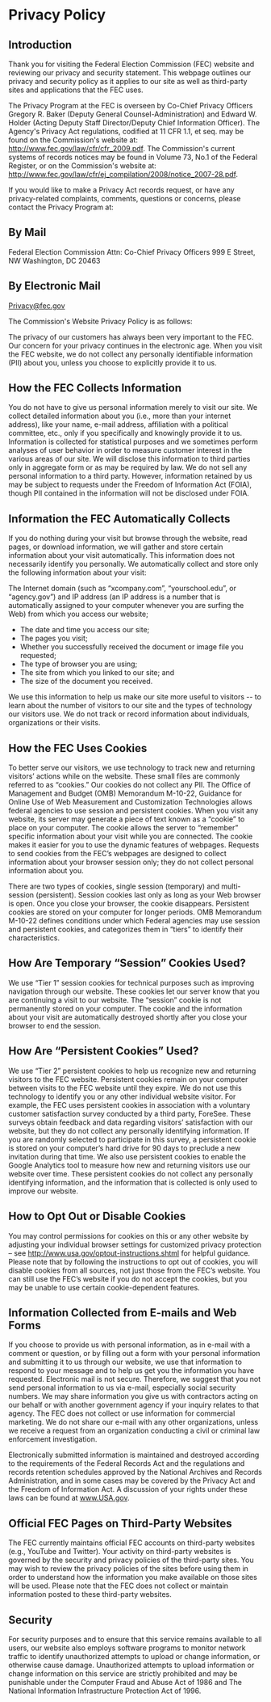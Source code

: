 # Privacy Policy

## Introduction

Thank you for visiting the Federal Election Commission (FEC) website and reviewing our privacy and security statement. This webpage outlines our privacy and security policy as it applies to our site as well as third-party sites and applications that the FEC uses.

The Privacy Program at the FEC is overseen by Co-Chief Privacy Officers Gregory R. Baker (Deputy General Counsel-Administration) and Edward W. Holder (Acting Deputy Staff Director/Deputy Chief Information Officer). The Agency's Privacy Act regulations, codified at 11 CFR 1.1, et seq. may be found on the Commission's website at: http://www.fec.gov/law/cfr/cfr_2009.pdf. The Commission's current systems of records notices may be found in Volume 73, No.1 of the Federal Register, or on the Commission's website at: http://www.fec.gov/law/cfr/ej_compilation/2008/notice_2007-28.pdf.

If you would like to make a Privacy Act records request, or have any privacy-related complaints, comments, questions or concerns, please contact the Privacy Program at:

## By Mail
Federal Election Commission Attn: Co-Chief Privacy Officers 999 E Street, NW Washington, DC 20463

## By Electronic Mail
Privacy@fec.gov

The Commission's Website Privacy Policy is as follows:

The privacy of our customers has always been very important to the FEC. Our concern for your privacy continues in the electronic age. When you visit the FEC website, we do not collect any personally identifiable information (PII) about you, unless you choose to explicitly provide it to us.

## How the FEC Collects Information

You do not have to give us personal information merely to visit our site. We collect detailed information about you (i.e., more than your internet address), like your name, e-mail address, affiliation with a political committee, etc., only if you specifically and knowingly provide it to us. Information is collected for statistical purposes and we sometimes perform analyses of user behavior in order to measure customer interest in the various areas of our site. We will disclose this information to third parties only in aggregate form or as may be required by law. We do not sell any personal information to a third party. However, information retained by us may be subject to requests under the Freedom of Information Act (FOIA), though PII contained in the information will not be disclosed under FOIA.

## Information the FEC Automatically Collects

If you do nothing during your visit but browse through the website, read pages, or download information, we will gather and store certain information about your visit automatically. This information does not necessarily identify you personally. We automatically collect and store only the following information about your visit: 

The Internet domain (such as “xcompany.com”, “yourschool.edu”, or “agency.gov”) and IP address (an IP address is a number that is automatically assigned to your computer whenever you are surfing the Web) from which you access our website;

-	The date and time you access our site;
-	The pages you visit;
-	Whether you successfully received the document or image file you requested;
-	The type of browser you are using;
-	The site from which you linked to our site; and
-	The size of the document you received.

We use this information to help us make our site more useful to visitors -- to learn about the number of visitors to our site and the types of technology our visitors use. We do not track or record information about individuals, organizations or their visits.

## How the FEC Uses Cookies

To better serve our visitors, we use technology to track new and returning visitors’ actions while on the website. These small files are commonly referred to as “cookies.” Our cookies do not collect any PII. The Office of Management and Budget (OMB) Memorandum M-10-22, Guidance for Online Use of Web Measurement and Customization Technologies allows federal agencies to use session and persistent cookies. When you visit any website, its server may generate a piece of text known as a “cookie” to place on your computer. The cookie allows the server to “remember” specific information about your visit while you are connected. The cookie makes it easier for you to use the dynamic features of webpages. Requests to send cookies from the FEC’s webpages are designed to collect information about your browser session only; they do not collect personal information about you.

There are two types of cookies, single session (temporary) and multi-session (persistent). Session cookies last only as long as your Web browser is open. Once you close your browser, the cookie disappears. Persistent cookies are stored on your computer for longer periods. OMB Memorandum M-10-22 defines conditions under which Federal agencies may use session and persistent cookies, and categorizes them in “tiers” to identify their characteristics.

## How Are Temporary “Session” Cookies Used?
We use “Tier 1” session cookies for technical purposes such as improving navigation through our website. These cookies let our server know that you are continuing a visit to our website. The “session” cookie is not permanently stored on your computer. The cookie and the information about your visit are automatically destroyed shortly after you close your browser to end the session.

## How Are “Persistent Cookies” Used?
We use “Tier 2” persistent cookies to help us recognize new and returning visitors to the FEC website. Persistent cookies remain on your computer between visits to the FEC website until they expire. We do not use this technology to identify you or any other individual website visitor. For example, the FEC uses persistent cookies in association with a voluntary customer satisfaction survey conducted by a third party, ForeSee. These surveys obtain feedback and data regarding visitors’ satisfaction with our website, but they do not collect any personally identifying information. If you are randomly selected to participate in this survey, a persistent cookie is stored on your computer’s hard drive for 90 days to preclude a new invitation during that time. We also use persistent cookies to enable the Google Analytics tool to measure how new and returning visitors use our website over time. These persistent cookies do not collect any personally identifying information, and the information that is collected is only used to improve our website.

## How to Opt Out or Disable Cookies
You may control permissions for cookies on this or any other website by adjusting your individual browser settings for customized privacy protection – see http://www.usa.gov/optout-instructions.shtml for helpful guidance. Please note that by following the instructions to opt out of cookies, you will disable cookies from all sources, not just those from the FEC’s website. You can still use the FEC’s website if you do not accept the cookies, but you may be unable to use certain cookie-dependent features.

## Information Collected from E-mails and Web Forms
If you choose to provide us with personal information, as in e-mail with a comment or question, or by filling out a form with your personal information and submitting it to us through our website, we use that information to respond to your message and to help us get you the information you have requested. Electronic mail is not secure. Therefore, we suggest that you not send personal information to us via e-mail, especially social security numbers. We may share information you give us with contractors acting on our behalf or with another government agency if your inquiry relates to that agency. The FEC does not collect or use information for commercial marketing. We do not share our e-mail with any other organizations, unless we receive a request from an organization conducting a civil or criminal law enforcement investigation.

Electronically submitted information is maintained and destroyed according to the requirements of the Federal Records Act and the regulations and records retention schedules approved by the National Archives and Records Administration, and in some cases may be covered by the Privacy Act and the Freedom of Information Act. A discussion of your rights under these laws can be found at www.USA.gov.

## Official FEC Pages on Third-Party Websites
The FEC currently maintains official FEC accounts on third-party websites (e.g., YouTube and Twitter). Your activity on third-party websites is governed by the security and privacy policies of the third-party sites. You may wish to review the privacy policies of the sites before using them in order to understand how the information you make available on those sites will be used. Please note that the FEC does not collect or maintain information posted to these third-party websites.

## Security
For security purposes and to ensure that this service remains available to all users, our website also employs software programs to monitor network traffic to identify unauthorized attempts to upload or change information, or otherwise cause damage. Unauthorized attempts to upload information or change information on this service are strictly prohibited and may be punishable under the Computer Fraud and Abuse Act of 1986 and The National Information Infrastructure Protection Act of 1996.
